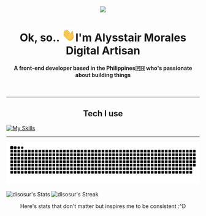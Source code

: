 
<!--h1 without bottom border-->
<div align="center">
  <img src="https://github.com/disosur/disosur/assets/106180571/8d802a63-1825-45f8-b42d-8d563a6c93fc">
<h1 align="center">Ok, so.. <img width="35" src="https://github.com/1999AZZAR/1999AZZAR/blob/main/resources/img/waving.gif"><span style="font-weight:bold;">I'm Alysstair Morales</span><br /><span>Digital Artisan</span></h1>

<h4 align="center">A front-end developer based in the Philippines🇵🇭 who's passionate about building things</h4>
</div>

<br />

---
<div align="center"><h2>Tech I use</h2></div>

[![My Skills](https://skillicons.dev/icons?i=ts,nodejs,react,nextjs,svelte,express,tailwind,sass,mongodb,mysql,vite,vercel,figma)](https://skillicons.dev)

---

<div align="center">
  <img  src="https://github.com/1999AZZAR/1999AZZAR/blob/main/resources/img/grid-snake.svg"
       alt="snake" /></a>
</div>

![disosur's Stats](https://github-readme-stats.vercel.app/api?username=disosur&theme=default&show_icons=true&hide_border=true&count_private=true)
![disosur's Streak](https://github-readme-streak-stats.herokuapp.com/?user=disosur&theme=default&hide_border=true)
<div align="center">Here's stats that don't matter but inspires me to be consistent :^D</div>


